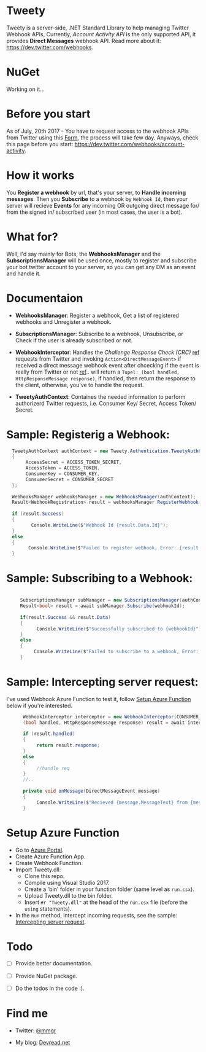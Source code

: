 # Tweety
Tweety is a server-side, .NET Standard Library to help managing Twitter Webhook APIs,
Currently, *Account Activity API* is the only supported API, it provides **Direct Messages** webhook API.
Read more about it: https://dev.twitter.com/webhooks.

# NuGet
Working on it...

# Before you start
As of July, 20th 2017 - You have to request access to the webhook APIs from Twitter using this [Form](https://gnipinc.formstack.com/forms/account_activity_api_configuration_request_form), the process will take few day.
Anyways, check this page before you start: https://dev.twitter.com/webhooks/account-activity.


# How it works
You **Register a webhook** by url, that's your server, to **Handle incoming messages**.
Then you **Subscribe** to a webhook by `Webhook Id`, then your server will recieve **Events** for any incoming OR outgoing direct message for/ from the signed in/ subscribed user (in most cases, the user is a bot). 


# What for?
Well, I'd say mainly for Bots, the **WebhooksManager** and the **SubscriptionsManager** will be used once, mostly to register and subscribe your bot twitter account to your server, so you can get any DM as an event and handle it.


# Documentaion

  - **WebhooksManager**: Register a webhook, Get a list of registered webhooks and Unregister a webhook.
  
  - **SubscriptionsManager**: Subscribe to a webhook, Unsubscribe, or Check if the user is already subscribed or not.
  
  - **WebhookInterceptor**: Handles the *Challenge Response Check (CRC)* [ref](https://dev.twitter.com/webhooks/securing#required-challenge-response-check)  requests from Twitter and invoking `Action<DirectMessageEvent>` if received a direct message webhook event after chcecking if the event is really from Twitter or not [ref](https://dev.twitter.com/webhooks/securing#validating-the-signature-header).. will return a `Tupel: (bool handled, HttpResponseMessage response)`, if handled, then return the response to the client, otherwise, you've to handle the request. 
  
  - **TweetyAuthContext**: Containes the needed information to perform authorizerd Twitter requests, i.e. Consumer Key/ Secret, Access Token/ Secret.
  
# Sample: Registerig a Webhook:
  ```csharp
    TweetyAuthContext authContext = new Tweety.Authentication.TweetyAuthContext()
    {
         AccessSecret = ACCESS_TOKEN_SECRET,
         AccessToken = ACCESS_TOKEN,
         ConsumerKey = CONSUMER_KEY,
         ConsumerSecret = CONSUMER_SECRET
    };
            
    WebhooksManager webhooksManager = new WebhooksManager(authContext);
    Result<WebhookRegistration> result = webhooksManager.RegisterWebhook("https://something.com/Twitbot");
    
    if (result.Success)
    {
          Console.WriteLine($"Webhook Id {result.Data.Id}");
    }
    else
    {
          Console.WriteLine($"Failed to register webhook, Error: {result.Error.ToString()}");
    }

  ```
# Sample: Subscribing to a Webhook:

  ```csharp

       SubscriptionsManager subManager = new SubscriptionsManager(authContext);
       Result<bool> result = await subManager.Subscribe(webhookId);
     
       if(result.Success && result.Data)
       {
            Console.WriteLine($"Successfully subscribed to {webhookId}");
       }
       else
       {
            Console.WriteLine($"Failed to subscribe to a webhook, Error: {result.Error?.ToString() ?? "Error isn't available"}");
       }
  ```

# Sample: Intercepting server request:

I've used Webhook Azure Function to test it, follow [Setup Azure Function](https://github.com/mmgrt/Tweety#setup-azure-function) below if you're interested.

 ```csharp
       WebhookInterceptor interceptor = new WebhookInterceptor(CONSUMER_KEY);
       (bool handled, HttpResponseMessage response) result = await interceptor.InterceptIncomingRequest(requestMessage, onMessage);
           
       if (result.handled)
       {
            return result.response;
       }
       else
       {
            //handle req
       }
       //..
       
       private void onMessage(DirectMessageEvent message)
       {
            Console.WriteLine($"Recieved {message.MessageText} from {message.Sender.Name}.");
       }
 ```

# Setup Azure Function
   - Go to [Azure Portal](https://portal.azure.com).
   - Create Azure Function App.
   - Create Webhook Function.
   - Import Tweety.dll:
      - Clone this repo.
      - Compile using Visual Studio 2017.
      - Create a 'bin' folder in your function folder (same level as `run.csx`).
      - Upload Tweety.dll to the bin folder.
      - Insert `#r "Tweety.dll"` at the head of the `run.csx` file (before the `using` statements).
   - In the `Run` method, intercept incoming requests, see the sample: [Intercepting server request](https://github.com/mmgrt/Tweety#sample-intercepting-server-request).
   
   
# Todo
- [ ] Provide better documentation.
- [ ] Provide NuGet package.
- [ ] Do the todos in the code :).


# Find me

- Twitter: [@mmgr](https://www.twitter.com/mmgrt)

- My blog: [Devread.net](http://devread.net)


